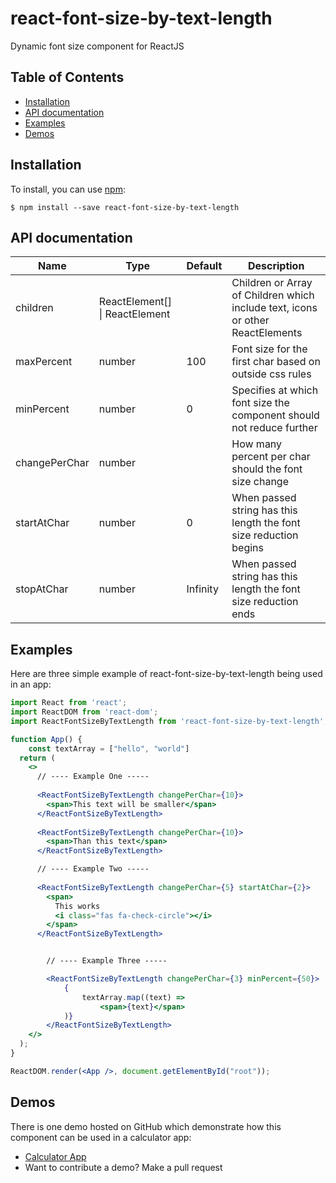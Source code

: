 # react-font-size-by-text-length

Dynamic font size component for ReactJS

## Table of Contents

* [Installation](#installation)
* [API documentation](#api-documentation)
* [Examples](#examples)
* [Demos](#demos)

## Installation

To install, you can use [npm](https://npmjs.org/):

    $ npm install --save react-font-size-by-text-length

## API documentation

| Name  |Type | Default | Description |
| ------------- | ------------- | ------------- | ------------- |
| children | ReactElement[] &#124; ReactElement |  | Children or Array of Children which include text, icons or other ReactElements |
| maxPercent  | number  | 100 | Font size for the first char based on outside css rules |
| minPercent  | number | 0  | Specifies at which font size the component should not reduce further |
| changePerChar  | number  |  | How many percent per char should the font size change |
| startAtChar  | number | 0  | When passed string has this length the font size reduction begins  |
| stopAtChar  | number | Infinity  | When passed string has this length the font size reduction ends  |

## Examples

Here are three simple example of react-font-size-by-text-length being used in an app:

```jsx
import React from 'react';
import ReactDOM from 'react-dom';
import ReactFontSizeByTextLength from 'react-font-size-by-text-length';

function App() {
    const textArray = ["hello", "world"]
  return (
    <>
      // ---- Example One -----
      
      <ReactFontSizeByTextLength changePerChar={10}>
        <span>This text will be smaller</span>
      </ReactFontSizeByTextLength>
      
      <ReactFontSizeByTextLength changePerChar={10}>
        <span>Than this text</span>
      </ReactFontSizeByTextLength>

      // ---- Example Two -----
      
      <ReactFontSizeByTextLength changePerChar={5} startAtChar={2}>
        <span>
          This works 
          <i class="fas fa-check-circle"></i>
        </span>
      </ReactFontSizeByTextLength>


        // ---- Example Three -----

        <ReactFontSizeByTextLength changePerChar={3} minPercent={50}>
            {
                textArray.map((text) =>
                    <span>{text}</span>
            )}
        </ReactFontSizeByTextLength>
    </>
  );
}

ReactDOM.render(<App />, document.getElementById("root"));
```

## Demos


There is one demo hosted on GitHub which
demonstrate how this component can be used in a calculator app:

* [Calculator App](https://marvinscheffold.github.io/react-calculator/)
* Want to contribute a demo? Make a pull request